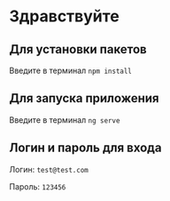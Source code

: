 # Здравствуйте

## Для установки пакетов

Введите в терминал `npm install`

## Для запуска приложения 

Введите в терминал `ng serve`

## Логин и пароль для входа

Логин: `test@test.com`

Пароль: `123456`
